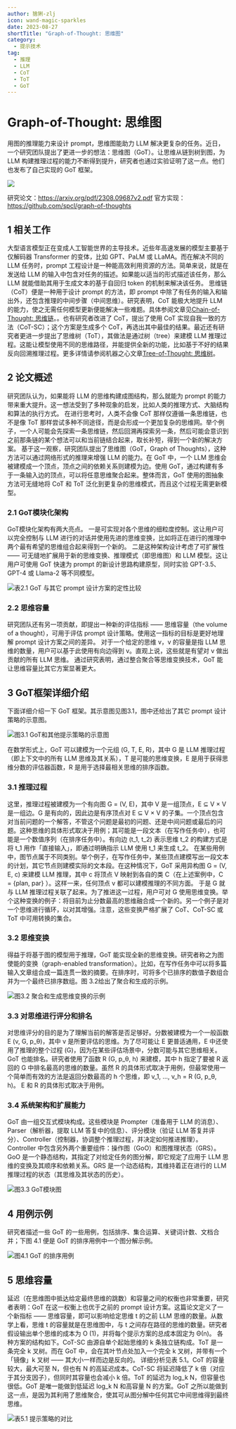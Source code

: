 ```yaml
---
author: 猞猁-zlj
icon: wand-magic-sparkles
date: 2023-08-27
shortTitle: "Graph-of-Thought: 思维图"
category:
  - 提示技术
tag:
  - 推理
  - LLM
  - CoT
  - ToT
  - GoT
---
```


# Graph-of-Thought: 思维图

用图的推理能力来设计 prompt，思维图能助力 LLM 解决更复杂的任务。近日，一个研究团队提出了更进一步的想法：思维图（GoT）。让思维从链到树到图，为 LLM 构建推理过程的能力不断得到提升，研究者也通过实验证明了这一点。他们也发布了自己实现的 GoT 框架。

<!-- more -->

![](/assets/images/prompt/GoT1.png)

研究论文：https://arxiv.org/pdf/2308.09687v2.pdf
官方实现：https://github.com/spcl/graph-of-thoughts

## 1 相关工作

大型语言模型正在变成人工智能世界的主导技术。近些年高速发展的模型主要基于仅解码器 Transformer 的变体，比如 GPT、PaLM 或 LLaMA。而在解决不同的 LLM 任务时，prompt 工程设计是一种能高效利用资源的方法。简单来说，就是在发送给 LLM 的输入中包含对任务的描述。如果能以适当的形式描述该任务，那么 LLM 就能借助其用于生成文本的基于自回归 token 的机制来解决该任务。
思维链（CoT）便是一种用于设计 prompt 的方法，即 prompt 中除了有任务的输入和输出外，还包含推理的中间步骤（中间思维）。研究表明，CoT 能极大地提升 LLM 的能力，使之无需任何模型更新便能解决一些难题。具体参阅文章见[Chain-of-Thought: 思维链](./CoT.md)。。也有研究者改进了 CoT，提出了使用 CoT 实现自我一致的方法（CoT-SC）；这个方案是生成多个 CoT，再选出其中最佳的结果。最近还有研究者更进一步提出了思维树（ToT），其做法是通过树（tree）来建模 LLM 推理过程。这能让模型使用不同的思维路径，并能提供全新的功能，比如基于不好的结果反向回溯推理过程。更多详情请参阅机器之心文章[Tree-of-Thought: 思维树](./ToT.md)。

## 2 论文概述

研究团队认为，如果能将 LLM 的思维构建成图结构，那么就能为 prompt 的能力带来重大提升。这一想法受到了多种现象的启发，比如人类的推理方式、大脑结构和算法的执行方式。
在进行思考时，人类不会像 CoT 那样仅遵循一条思维链，也不是像 ToT 那样尝试多种不同途径，而是会形成一个更加复杂的思维网。举个例子，一个人可能会先探索一条思维链，然后回溯再探索另一条，然后可能会意识到之前那条链的某个想法可以和当前链结合起来，取长补短，得到一个新的解决方案。
基于这一观察，研究团队提出了思维图（GoT，Graph of Thoughts），这种方法可以通过网络形式的推理来增强 LLM 的能力。在 GoT 中，一个 LLM 思维会被建模成一个顶点，顶点之间的依赖关系则建模为边。使用 GoT，通过构建有多于一条输入边的顶点，可以将任意思维聚合起来。整体而言，GoT 使用的图抽象方法可无缝地将 CoT 和 ToT 泛化到更复杂的思维模式，而且这个过程无需更新模型。

### 2.1 GoT模块化架构

GoT模块化架构有两大亮点。
一是可实现对各个思维的细粒度控制。这让用户可以完全控制与 LLM 进行的对话并使用先进的思维变换，比如将正在进行的推理中两个最有希望的思维组合起来得到一个新的。
二是这种架构设计考虑了可扩展性 —— 可无缝地扩展用于新的思维变换、推理模式（即思维图）和 LLM 模型。这让用户可使用 GoT 快速为 prompt 的新设计思路构建原型，同时实验 GPT-3.5、GPT-4 或 Llama-2 等不同模型。

![表2.1 GoT 与其它 prompt 设计方案的定性比较](/assets/images/prompt/GoT2.png "表2.1 GoT 与其它 prompt 设计方案的定性比较")

### 2.2 思维容量

研究团队还有另一项贡献，即提出一种新的评估指标 —— 思维容量（the volume of a thought），可用于评估 prompt 设计策略。使用这一指标的目标是更好地理解 prompt 设计方案之间的差异。
对于一个给定的思维 v，v 的容量是指 LLM 思维的数量，用户可以基于此使用有向边得到 v。直观上说，这些就是有望对 v 做出贡献的所有 LLM 思维。
通过研究表明，通过整合聚合等思维变换技术，GoT 能让思维容量比其它方案显著更大。

## 3 GoT框架详细介绍

下面详细介绍一下 GoT 框架。其示意图见图3.1，图中还给出了其它 prompt 设计策略的示意图。

![图3.1 GoT和其他提示策略的示意图](/assets/images/prompt/GoT3.png "图3.1 GoT和其他提示策略的示意图")

在数学形式上，GoT 可以建模为一个元组 (G, T, E, R)，其中 G 是 LLM 推理过程（即上下文中的所有 LLM 思维及其关系），T 是可能的思维变换，E 是用于获得思维分数的评估器函数，R 是用于选择最相关思维的排序函数。

### 3.1 推理过程

这里，推理过程被建模为一个有向图 G = (V, E)，其中 V 是一组顶点，E ⊆ V × V 是一组边。G 是有向的，因此边是有序顶点对 E ⊆ V × V 的子集。一个顶点包含对当前问题的一个解答，不管这个问题是最初的问题、还是中间问题或最后的问题。这种思维的具体形式取决于用例；其可能是一段文本（在写作任务中），也可能是一个数值序列（在排序任务中）。有向边 (t_1, t_2) 表示思维 t_2 的构建方式是将 t_1 用作「直接输入」，即通过明确指示 LLM 使用 t_1 来生成 t_2。
在某些用例中，图节点属于不同类别。举个例子，在写作任务中，某些顶点建模写出一段文本的计划，其它节点则建模实际的文本段。在这种情况下，GoT 采用异构图 G = (V, E, c) 来建模 LLM 推理，其中 c 将顶点 V 映射到各自的类 C（在上述案例中，C = {plan, par} ）。这样一来，任何顶点 v 都可以建模推理的不同方面。
于是 G 就与 LLM 推理过程关联了起来。为了推进这一过程，用户可对 G 使用思维变换。举个这种变换的例子：将目前为止分数最高的思维融合成一个新的。另一个例子是对一个思维进行循环，以对其增强。注意，这些变换严格扩展了 CoT、CoT-SC 或 ToT 中可用转换的集合。

### 3.2 思维变换

得益于将基于图的模型用于推理，GoT 能实现全新的思维变换。研究者称之为图使能的变换（graph-enabled transformation）。比如，在写作任务中可以将多篇输入文章组合成一篇连贯一致的摘要。在排序时，可将多个已排序的数值子数组合并为一个最终已排序数组。图 3.2给出了聚合和生成的示例。

![图3.2 聚合和生成思维变换的示例](/assets/images/prompt/GoT4.png "图3.2 聚合和生成思维变换的示例")

### 3.3 对思维进行评分和排名

对思维评分的目的是为了理解当前的解答是否足够好。分数被建模为一个一般函数 E (v, G, p_θ)，其中 v 是所要评估的思维。为了尽可能让 E 更普适通用，E 中还使用了推理的整个过程 (G)，因为在某些评估场景中，分数可能与其它思维相关。
GoT 也能排名。研究者使用了函数 R (G, p_θ, h) 来建模，其中 h 指定了要被 R 返回的 G 中排名最高的思维的数量。虽然 R 的具体形式取决于用例，但最常使用一个简单而有效的方法是返回分数最高的 h 个思维，即 v_1, ..., v_h = R (G, p_θ, h)。
E 和 R 的具体形式取决于用例。

### 3.4 系统架构和扩展能力

GoT 由一组交互式模块构成。这些模块是 Prompter（准备用于 LLM 的消息）、Parser（解析器，提取 LLM 答复中的信息）、评分模块（验证 LLM 答复并评分）、Controller（控制器，协调整个推理过程，并决定如何推进推理）。Controller 中包含另外两个重要组件：操作图（GoO）和图推理状态（GRS）。GoO 是一个静态结构，其指定了对给定任务的图分解，即它规定了应用于 LLM 思维的变换及其顺序和依赖关系。GRS 是一个动态结构，其维持着正在进行的 LLM 推理过程的状态（其思维及其状态的历史）。

![图3.3 GoT模块图](/assets/images/prompt/GoT5.png "图3.3 GoT模块图")

## 4 用例示例

研究者描述一些 GoT 的一些用例，包括排序、集合运算、关键词计数、文档合并；下图 4.1 便是 GoT 的排序用例中一个图分解示例。

![图4.1 GoT 的排序用例](/assets/images/prompt/GoT6.png "图4.1 GoT 的排序用例")

## 5 思维容量

延迟（在思维图中抵达给定最终思维的跳数）和容量之间的权衡也非常重要，研究者表明：GoT 在这一权衡上也优于之前的 prompt 设计方案。这篇论文定义了一个新指标 —— 思维容量，即可以影响给定思维 t 的之前 LLM 思维的数量。从数学上看，思维 t 的容量就是在思维图中，与 t 之间存在路径的思维的数量。研究者假设输出单个思维的成本为 O (1)，并将每个提示方案的总成本固定为 Θ(n)。
各种方案的结构如下。CoT-SC 由源自单个起始思维的 k 条独立链构成。ToT 是一条完全 k 叉树。而在 GoT 中，会在其叶节点处加入一个完全 k 叉树，并带有一个「镜像」k 叉树 —— 其大小一样而边是反向的。
详细分析见表 5.1。CoT 的容量较大，最大可至 N，但也有 N 的高延迟成本。CoT-SC 将延迟降低了 k 倍（对应于其分支因子），但同时其容量也会减小 k 倍。ToT 的延迟为 log_k N，但容量也很低。GoT 是唯一能做到低延迟 log_k N 和高容量 N 的方案。GoT 之所以能做到这一点，是因为其利用了思维聚合，使其可从图分解中任何其它中间思维得到最终思维。

![表5.1 提示策略的对比](/assets/images/prompt/GoT7.png "表5.1 提示策略的对比")

